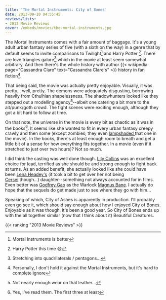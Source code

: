 ```yaml
---
title: 'The Mortal Instruments: City of Bones'
date: 2013-09-10 04:55:45
reviews/lists:
- 2013 Movie Reviews
cover: /embeds/movies/the-mortal-instruments.jpg
---
```

The Mortal Instruments comes with a fair amount of baggage. It's a young adult urban fantasy series of five (with a sixth on the way) in a genre that by default seems to invite comparisons to Twilight[^1] and Harry Potter [^2]. There are love triangles galore[^3] which in the movie at least seem somewhat arbitrary. And then there's the whole history with author {{< wikipedia page="Cassandra Clare" text="Cassandra Clare's" >}} history in fan fiction[^4].

<!--more-->

That being said, the movie was actually pretty enjoyable. Visually, it was pretty... well, pretty. The demons were adequately disgusting, borrowing heavily from Cthulhian shapelessness. The shadowhunters looked like they stepped out a modelling agency[^5]--albeit one catering a bit more to the alt/punk/goth crowd. The fight scenes were exciting enough, although they got a bit hard to follow at time.

On that note, the universe in the movie is every bit as chaotic as it was in the books[^6]. It seems like she wanted to fit in every urban fantasy creepy crawly and then some (except zombies; they even <a href="http://tvtropes.org/pmwiki/pmwiki.php/Main/LampshadeHanging">lampshaded </a>that one in the movie). In the books, there's at least enough room to breath and get a little bit of a sense for how everything fits together. In a movie (even if it stretched to just over two hours)? Not so much.

I did think the casting was well done though. <a itemprop="url" href="http://www.imdb.com/name/nm2934314/?ref_=tt_cl_t1">Lily Collins</a> was an excellent choice for lead, terrified as she should be and strong enough to fight back at turns. As an added benefit, she actually looked like she could have been <a itemprop="url" href="http://www.imdb.com/name/nm0372176/?ref_=tt_cl_t9">Lena Headey's</a> (it took a bit to get over her not being <a href="http://www.imdb.com/character/ch0159526/?ref_=tt_cl_t1">Cersei</a> though...) daughter--something not always accounted for in films. Even better was <a itemprop="url" href="http://www.imdb.com/name/nm3295837/?ref_=tt_cl_t8">Godfrey Gao</a> as the Warlock <a href="http://www.imdb.com/character/ch0319349/?ref_=tt_cl_t8">Magnus Bane</a>. I actually do hope that the sequels do get made just to see where they go with him...

Speaking of which, City of Ashes is apparently in production. I'll probably even go see it, which should say enough about how I enjoyed City of Bones. Enjoyable as it was though, it's been a good year. So City of Bones ends up with the all together similar (now that I think about it) Beautiful Creatures.

{{< ranking "2013 Movie Reviews" >}}

[^1]: Mortal Instruments is better
[^2]: Harry Potter this time :smile:
[^3]: Stretching into quadrilaterals / pentagons...
[^4]: Personally, I don't hold it against the Mortal Instruments, but it's hard to complete ignore
[^5]: Not nearly enough wear on that leather...
[^6]: Yes, I've read them. The first three at least